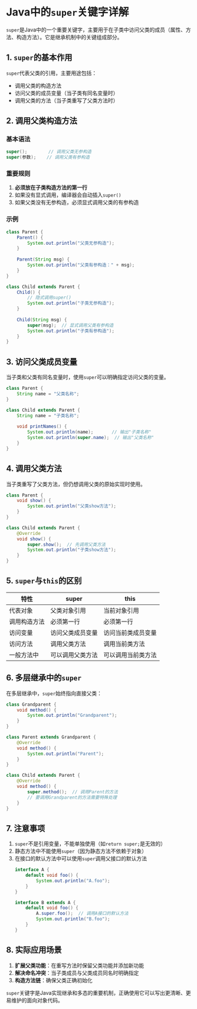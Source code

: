 # Java中的`super`关键字详解

`super`是Java中的一个重要关键字，主要用于在子类中访问父类的成员（属性、方法、构造方法）。它是继承机制中的关键组成部分。

## 1. `super`的基本作用

`super`代表父类的引用，主要用途包括：
- 调用父类的构造方法
- 访问父类的成员变量（当子类有同名变量时）
- 调用父类的方法（当子类重写了父类方法时）

## 2. 调用父类构造方法

### 基本语法
```java
super();        // 调用父类无参构造
super(参数);    // 调用父类有参构造
```

### 重要规则
1. **必须放在子类构造方法的第一行**
2. 如果没有显式调用，编译器会自动插入`super()`
3. 如果父类没有无参构造，必须显式调用父类的有参构造

### 示例
```java
class Parent {
    Parent() {
        System.out.println("父类无参构造");
    }
    
    Parent(String msg) {
        System.out.println("父类有参构造：" + msg);
    }
}

class Child extends Parent {
    Child() {
        // 隐式调用super()
        System.out.println("子类无参构造");
    }
    
    Child(String msg) {
        super(msg);  // 显式调用父类有参构造
        System.out.println("子类有参构造");
    }
}
```

## 3. 访问父类成员变量

当子类和父类有同名变量时，使用`super`可以明确指定访问父类的变量。

```java
class Parent {
    String name = "父类名称";
}

class Child extends Parent {
    String name = "子类名称";
    
    void printNames() {
        System.out.println(name);       // 输出"子类名称"
        System.out.println(super.name);  // 输出"父类名称"
    }
}
```

## 4. 调用父类方法

当子类重写了父类方法，但仍想调用父类的原始实现时使用。

```java
class Parent {
    void show() {
        System.out.println("父类show方法");
    }
}

class Child extends Parent {
    @Override
    void show() {
        super.show();  // 先调用父类方法
        System.out.println("子类show方法");
    }
}
```

## 5. `super`与`this`的区别

| 特性        | super                          | this                          |
|------------|-------------------------------|-------------------------------|
| 代表对象    | 父类对象引用                   | 当前对象引用                   |
| 调用构造方法| 必须第一行                     | 必须第一行                     |
| 访问变量    | 访问父类成员变量               | 访问当前类成员变量              |
| 访问方法    | 调用父类方法                   | 调用当前类方法                 |
| 一般方法中  | 可以调用父类方法               | 可以调用当前类方法             |

## 6. 多层继承中的`super`

在多层继承中，`super`始终指向直接父类：

```java
class Grandparent {
    void method() {
        System.out.println("Grandparent");
    }
}

class Parent extends Grandparent {
    @Override
    void method() {
        System.out.println("Parent");
    }
}

class Child extends Parent {
    @Override
    void method() {
        super.method();  // 调用Parent的方法
        // 要调用Grandparent的方法需要特殊处理
    }
}
```

## 7. 注意事项

1. `super`不是引用变量，不能单独使用（如`return super;`是无效的）
2. 静态方法中不能使用`super`（因为静态方法不依赖于对象）
3. 在接口的默认方法中可以使用`super`调用父接口的默认方法
   ```java
   interface A {
       default void foo() {
           System.out.println("A.foo");
       }
   }
   
   interface B extends A {
       default void foo() {
           A.super.foo();  // 调用A接口的默认方法
           System.out.println("B.foo");
       }
   }
   ```

## 8. 实际应用场景

1. **扩展父类功能**：在重写方法时保留父类功能并添加新功能
2. **解决命名冲突**：当子类成员与父类成员同名时明确指定
3. **构造方法链**：确保父类正确初始化

`super`关键字是Java实现继承和多态的重要机制，正确使用它可以写出更清晰、更易维护的面向对象代码。